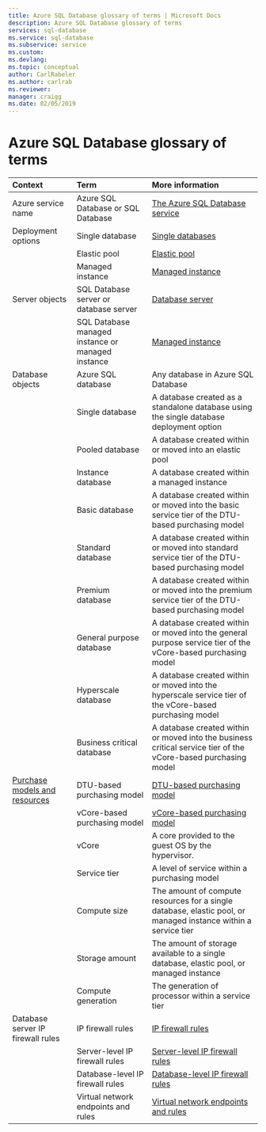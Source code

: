 ```yaml
---
title: Azure SQL Database glossary of terms | Microsoft Docs
description: Azure SQL Database glossary of terms
services: sql-database
ms.service: sql-database
ms.subservice: service
ms.custom: 
ms.devlang: 
ms.topic: conceptual
author: CarlRabeler
ms.author: carlrab
ms.reviewer: 
manager: craigg
ms.date: 02/05/2019
---
```

# Azure SQL Database glossary of terms

|Context|Term|More information|
|:---|:---|:---|
|Azure service name|Azure SQL Database or SQL Database|[The Azure SQL Database service](sql-database-technical-overview.md)|
|Deployment options |Single database|[Single databases](sql-database-single-database.md)|
||Elastic pool|[Elastic pool](sql-database-elastic-pool.md)|
||Managed instance|[Managed instance](sql-database-managed-instance.md)|
|Server objects|SQL Database server or database server|[Database server](sql-database-servers.md)|
||SQL Database managed instance or managed instance|[Managed instance](sql-database-managed-instance.md)|
Database objects|Azure SQL database|Any database in Azure SQL Database|
||Single database|A database created as a standalone database using the single database deployment option|
||Pooled database|A database created within or moved into an elastic pool|
||Instance database|A database created within a managed instance|
||Basic database|A database created within or moved into the basic service tier of the DTU-based purchasing model|
||Standard database|A database created within or moved into standard service tier of the DTU-based purchasing model|
||Premium database|A database created within or moved into the premium service tier of the DTU-based purchasing model|
||General purpose database|A database created within or moved into the general purpose service tier of the vCore-based purchasing model|
||Hyperscale database|A database created within or moved into the hyperscale service tier of the vCore-based purchasing model|
||Business critical database|A database created within or moved into the business critical service tier of the vCore-based purchasing model|
|[Purchase models and resources](sql-database-service-tiers.md)|DTU-based purchasing model|[DTU-based purchasing model](sql-database-service-tiers-dtu.md)|
||vCore-based purchasing model|[vCore-based purchasing model](sql-database-service-tiers-vcore.md)|
||vCore|A core provided to the guest OS by the hypervisor.|
||Service tier|A level of service within a purchasing model|
||Compute size|The amount of compute resources for a single database, elastic pool, or managed instance within a service tier|
||Storage amount|The amount of storage available to a single database, elastic pool, or managed instance|
||Compute generation|The generation of processor within a service tier|
|Database server IP firewall rules|IP firewall rules|[IP firewall rules](sql-database-firewall-configure.md)|
||Server-level IP firewall rules|[Server-level IP firewall rules](sql-database-firewall-configure.md#overview)|
|| Database-level IP firewall rules|[Database-level IP firewall rules](sql-database-firewall-configure.md#overview)|
||Virtual network endpoints and rules|[Virtual network endpoints and rules](sql-database-vnet-service-endpoint-rule-overview.md)|
